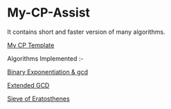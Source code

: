# My-CP-Assist
It contains short and faster version of many algorithms.

[My CP Template](https://github.com/smit-mist/My-CP-Assist/blob/main/template.cpp)

Algorithms Implemented :-

[Binary Exponentiation & gcd](https://github.com/smit-mist/My-CP-Assist/blob/main/basic_math.cpp)

[Extended GCD](https://github.com/smit-mist/My-CP-Assist/blob/main/basic_math.cpp)

[Sieve of Eratosthenes](https://github.com/smit-mist/My-CP-Assist/blob/main/basic_math.cpp)
